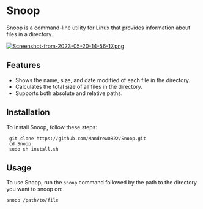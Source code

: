 # Snoop

Snoop is a command-line utility for Linux that provides information about files in a directory.

[![Screenshot-from-2023-05-20-14-56-17.png](https://i.postimg.cc/8c4pzHBr/Screenshot-from-2023-05-20-14-56-17.png)](https://postimg.cc/p59b0KS2)

## Features

- Shows the name, size, and date modified of each file in the directory.
- Calculates the total size of all files in the directory.
- Supports both absolute and relative paths.

## Installation

To install Snoop, follow these steps:

     git clone https://github.com/Mandrew0822/Snoop.git
     cd Snoop
     sudo sh install.sh

## Usage

To use Snoop, run the `snoop` command followed by the path to the directory you want to snoop on:

    snoop /path/to/file
